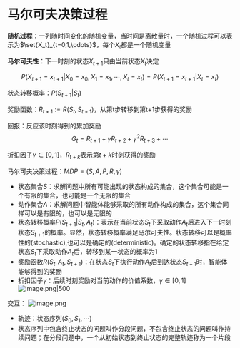 # 马尔可夫决策过程

**随机过程**：一列随时间变化的随机变量，当时间是离散量时，一个随机过程可以表示为$\set{X_t}_{t=0,1,\cdots}$，每个$X_t$都是一个随机变量

**马尔可夫性**：下一时刻的状态$X_{t+1}$只由当前状态$X_t$决定

$$
P(X_{t+1}=x_{t+1}|X_0=x_0,X_1=x_1,\cdots,X_t=x_t)=P(X_{t+1}=x_{t+1}|X_t=x_t)
$$

状态转移概率：$P(S_{t+1}|S_t)$

奖励函数：$R_{t+1}:=R(S_t,S_{t+1})$，从第t步转移到第t+1步获得的奖励

回报：反应该时刻得到的累加奖励
$$
G_t=R_{t+1}+\gamma R_{t+2}+\gamma^2R_{t+3}+\cdots
$$


折扣因子$\gamma\in[0,1]$，$R_{t+k}$表示第$t+k$时刻获得的奖励

马尔可夫决策过程：$MDP=(S,A,P,R,\gamma)$

+ 状态集合$S$：求解问题中所有可能出现的状态构成的集合，这个集合可能是一个有限的集合，也可能是一个无限的集合
+ 动作集合$A$：求解问题中智能体能够采取的所有动作构成的集合，这个集合同样可以是有限的，也可以是无限的
+ 状态转移概率$P(S_{t+1}|S_t,A_t)$：表示在当前状态$S_t$下采取动作$A_t$后进入下一时刻状态$S_{t+1}$的概率。显然，状态转移概率满足马尔可夫性。状态转移可以是概率性的(stochastic),也可以是确定的(deterministic)。确定的状态转移指在给定状态$S_t$下采取动作$A_t$后，转移到某一状态的概率为1
+ 奖励函数$R(S_t,A_t,S_{t+1})$：在状态$S_t$下执行动作$A_t$后到达状态$S_{t+1}$时，智能体能够得到的奖励
+ 折扣因子$\gamma$：后续时刻奖励对当前动作的价值系数，$\gamma\in[0,1]$
![image.png|500](https://s2.loli.net/2023/11/20/fFEYH6WbGqjT9Vo.png)

交互：
![image.png](https://s2.loli.net/2023/11/20/rqsTtZC3Liu9XIK.png)

+ 轨迹：状态序列$(S_0,S_1,\cdots)$
+ 状态序列中包含终止状态的问题叫作分段问题，不包含终止状态的问题叫作持续问题；在分段问题中，一个从初始状态到终止状态的完整轨迹称为一个片段

